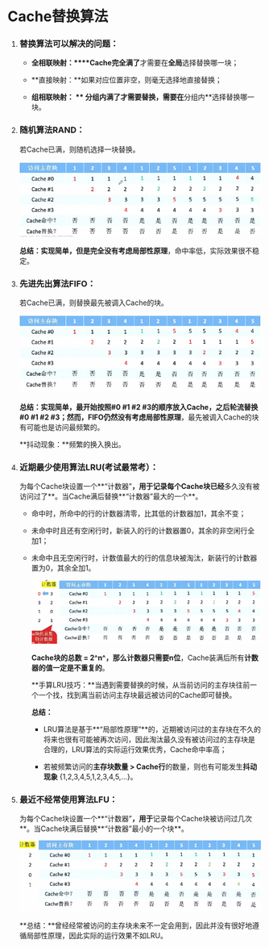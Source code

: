 # Cache替换算法

1. ### 替换算法可以解决的问题：

   - **全相联映射：****Cache完全满了**才需要在**全局**选择替换哪一块；

   - **直接映射：**如果对应位置非空，则毫无选择地直接替换；

   - **组相联映射： ** **分组内满了才需要替换**，需要在**分组内**选择替换哪一块。

     

2. ### 随机算法RAND：

   若Cache已满，则随机选择一块替换。

   ![image-20250628234246477](images/image-20250628234246477.png)

   **总结：**实现简单，但是完全**没有考虑局部性原理**，命中率低，实际效果很不稳定。

   

3. ### 先进先出算法FIFO：

   若Cache已满，则替换最先被调入Cache的块。

    ![image-20250628234519447](images/image-20250628234519447.png)

   **总结：**实现简单，最开始按照#0 #1 #2 #3的顺序放入Cache，之后轮流替换#0 #1 #2 #3；然而，FIFO仍然**没有考虑局部性原理**，最先被调入Cache的块有可能也是访问最频繁的。

   

   **抖动现象：**频繁的换入换出。

   

4. ### 近期最少使用算法LRU(考试最常考）：

   为每个Cache块设置一个**“计数器”**，用于记录每个Cache块已经**多久没有被访问过了**。当Cache满后替换**“计数器”最大的一个**。

   - 命中时，所命中的行的计数器清零，比其低的计数器加1，其余不变；

   - 未命中时且还有空闲行时，新装入的行的计数器置0，其余的非空闲行全加1；

   - 未命中且无空闲行时，计数值最大的行的信息块被淘汰，新装行的计数器置为0，其余全加1。

     ![image-20250629000144173](images/image-20250629000144173.png)

     **Cache块的总数 = 2^n^，那么计数器只需要n位**，Cache装满后所有**计数器的值一定是不重复的**。

     

     **手算LRU技巧：**当遇到需要替换的时候，从当前访问的主存块往前一个一个找，找到离当前访问主存块最远被访问的Cache即可替换。

     **总结：**

     - LRU算法是基于**“局部性原理”**的，近期被访问过的主存块在不久的将来也很有可能被再次访问，因此淘汰最久没有被访问过的主存块是合理的，LRU算法的实际运行效果优秀，Cache命中率高；

     - 若被频繁访问的**主存块数量 > Cache行**的数量，则也有可能发生**抖动现象** {1,2,3,4,5,1,2,3,4,5,...}。

       

5. ### 最近不经常使用算法LFU：

   为每个Cache块设置一个**“计数器”**，用于**记录每个Cache块被访问过几次**。当Cache块满后替换**“计数器”最小的一个块**。

   ![image-20250629001048714](images/image-20250629001048714.png)

   **总结：**曾经经常被访问的主存块未来不一定会用到，因此并没有很好地遵循局部性原理，因此实际的运行效果不如LRU。
